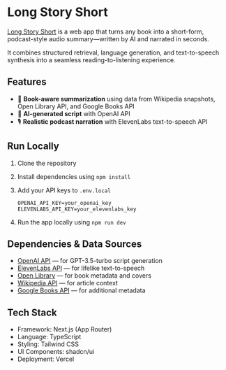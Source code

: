 # Long Story Short
[Long Story Short](https://long-story-short-theta.vercel.app/) is a web app that turns any book into a short-form, podcast-style audio summary—written by AI and narrated in seconds.

It combines structured retrieval, language generation, and text-to-speech synthesis into a seamless reading-to-listening experience.


## Features

- 🔎 **Book-aware summarization** using data from Wikipedia snapshots, Open Library API, and Google Books API
- 🧠 **AI-generated script** with OpenAI API
- 🎙️ **Realistic podcast narration** with ElevenLabs text-to-speech API


## Run Locally

1. Clone the repository
2. Install dependencies using `npm install`
3. Add your API keys to `.env.local`
   
   ```
   OPENAI_API_KEY=your_openai_key
   ELEVENLABS_API_KEY=your_elevenlabs_key
   ```
4. Run the app locally using `npm run dev`
   
   
## Dependencies & Data Sources

- [OpenAI API](https://platform.openai.com/) — for GPT-3.5-turbo script generation  
- [ElevenLabs API](https://www.elevenlabs.io/) — for lifelike text-to-speech  
- [Open Library](https://openlibrary.org/) — for book metadata and covers  
- [Wikipedia API](https://www.mediawiki.org/wiki/API:Main_page) — for article context  
- [Google Books API](https://developers.google.com/books) — for additional metadata  


## Tech Stack

- Framework: Next.js (App Router)
- Language: TypeScript  
- Styling: Tailwind CSS 
- UI Components: shadcn/ui
- Deployment: Vercel  
